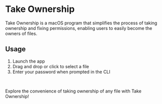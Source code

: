 # Take Ownership
Take Ownership is a macOS program that simplifies the process of taking ownership and fixing permissions, enabling users to easily become the owners of files.

## Usage
1. Launch the app
2. Drag and drop or click to select a file
3. Enter your password when prompted in the CLI
<br>

Explore the convenience of taking ownership of any file with Take Ownership!

